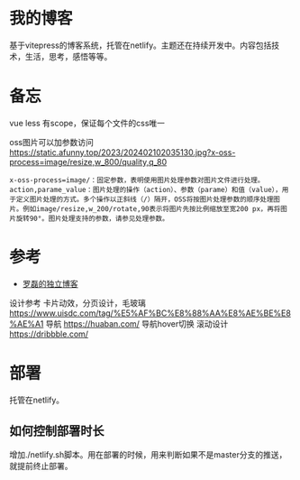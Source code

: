 # 我的博客
基于vitepress的博客系统，托管在netlify。主题还在持续开发中。内容包括技术，生活，思考，感悟等等。

# 备忘
vue less 有scope，保证每个文件的css唯一

oss图片可以加参数访问
https://static.afunny.top/2023/202402102035130.jpg?x-oss-process=image/resize,w_800/quality,q_80
```
x-oss-process=image/：固定参数，表明使用图片处理参数对图片文件进行处理。
action,parame_value：图片处理的操作（action）、参数（parame）和值（value），用于定义图片处理的方式。多个操作以正斜线（/）隔开，OSS将按图片处理参数的顺序处理图片。例如image/resize,w_200/rotate,90表示将图片先按比例缩放至宽200 px，再将图片旋转90°。图片处理支持的参数，请参见处理参数。
```
# 参考
- [罗磊的独立博客](https://github.com/foru17/luoleiorg)

设计参考
卡片动效，分页设计，毛玻璃 https://www.uisdc.com/tag/%E5%AF%BC%E8%88%AA%E8%AE%BE%E8%AE%A1
导航 https://huaban.com/
导航hover切换
滚动设计 https://dribbble.com/

# 部署
托管在netlify。
## 如何控制部署时长
增加./netlify.sh脚本。用在部署的时候，用来判断如果不是master分支的推送，就提前终止部署。